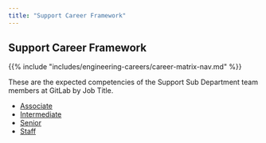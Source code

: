 ```yaml
---
title: "Support Career Framework"
---
```


## Support Career Framework

{{% include "includes/engineering-careers/career-matrix-nav.md" %}}

These are the expected competencies of the Support Sub Department team members at GitLab by Job Title.
 
- [Associate](/handbook/engineering/careers/matrix/support/associate/)
- [Intermediate](/handbook/engineering/careers/matrix/support/intermediate/)
- [Senior](/handbook/engineering/careers/matrix/support/senior/)
- [Staff](/handbook/engineering/careers/matrix/support/staff/)
